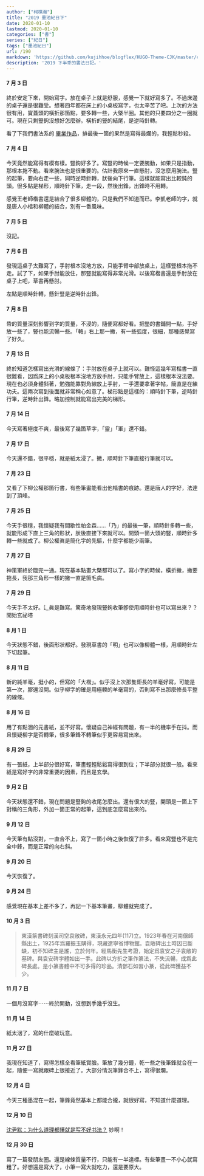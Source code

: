 ```yaml
---
author: ["柯棋瀚"]
title: "2019 墨池紀日下"
date: 2020-01-10
lastmod: 2020-01-10
categories: ["書"]
series: ["紀日"]
tags: ["墨池紀日"]
url: /190
markdown: 'https://github.com/kujihhoe/blogflex/HUGO-Theme-CJK/master/content/post/190墨池紀日下.md'
description: '2019 下半秊的書法日記。'
---
```


#### 7 月 3 日

終於安定下來，開始寫字。放在桌子上就是舒服，感覺一下就好寫多了。不過床邊的桌子還是很難受。想著四年都在床上的小桌板寫字，也太辛苦了吧。上次的方法很有用，寶蓋頭的橫折那箇點，要多轉一些，大槩半圈。其他的只要四分之一圈就可。現在只剩豎鉤沒想好怎麼辦。橫折的豎的結尾，是逆時針轉。

看了下我們書法系的 [畢業作品](https://mp.weixin.qq.com/s/0dIgzmBlFcD03ldMvGwBow)，排最後一箇的果然是寫得最爛的，我輕鬆秒殺。

#### 7 月 4 日

今天竟然能寫得有模有樣。豎鉤好多了。寫豎的時候一定要腕動，如果只是指動，那根本拖不動。看來腕法也是很重要的。估計我原來一直懸肘，沒怎麼用腕法。豎的起筆，要向右走一些，同時逆時針轉，肰後向下行筆。這樣就能寫出比較鈍的頭。很多點是梯形，順時針下筆，走一段，然後出鋒，出鋒時不用轉。

感覺王老師楷書還是結合了很多柳體的，只是我們不知道而已。李凱老師的字，就是唐人小楷和柳體的結合，別有一番風味。

#### 7 月 5 日

沒記。

#### 7 月 6 日

發現這桌子太難寫了，手肘根本沒地方放，只能手臂中部放桌上，這樣豎根本拖不走。試了下，如果手肘能放住，那豎就能寫得非常光滑。以後寫楷書還是手肘放在桌子上吧，草書再懸肘。

左點是順時針轉，懸針豎是逆時針出鋒。

#### 7 月 8 日

帋的質量深刻影響到字的質量，不浸的，隨便寫都好看。把墊的書鋪開一點，手好放一些了，豎也能流暢一些。「輅」右上那一撇，有一些弧度，很細，那種感覺寫了好久。

#### 7 月 13 日

終於知道怎樣寫出光滑的線條了：手肘放在桌子上就可以。難怪這幾年寫楷書一直很難看，因爲床上的小桌板根本沒地方放手肘，只能手臂放上，這樣根本沒法要。現在也必須身體斜著，勉強能靠對角線放上手肘，一手還要拿著字帖，簡直是在練功夫。這兩次寫到後面就非常稱心如意了。梯形點是這樣的：順時針下筆，逆時針行筆，逆時針出鋒。略加控制就能寫出完美的梯形。

#### 7 月 14 日

今天寫著極度不爽，最後寫了幾箇草字，「靈」「軍」還不錯。

#### 7 月 17 日

今天還不錯，很平穩，就是紙太浸了。撇，順時針下筆直接行筆就可以。

#### 7 月 23 日

又看了下柳公權那箇行書，有些筆畫能看出他楷書的痕跡。還是唐人的字好，法達到了頂峰。

#### 7 月 25 日

今天手很穩，我懷疑我有間歇性帕金森……「乃」的最後一筆，順時針多轉一些，就能形成下直上三角的形狀，肰後直接下來就可以。開頭一箇大頭的豎，順時針多轉一些就成了。柳公權眞是簡化字的先驅，什麼字都能少兩筆。

#### 7 月 27 日

<v>神策軍</v>終於臨完一通。現在基本點畫大槩都可以了。寫小字的時候，橫折撇，撇要拖長，我那三角形一樣的撇一直是箇毛病。

#### 7 月 29 日

今天手不太好。辶眞是難寫。驚奇地發現豎鉤收筆卽使用順時針也可以寫出來？？開始<v>玄祕塔</v>

#### 8 月 1 日

今天狀態不錯，後面形狀都好。發現草書的「明」也可以像柳體一樣，用順時針左下切起筆。

#### 8 月 11 日

新的純羊毫，挺小的，但寫的「大楷」。似乎沒上次那隻鉅長的羊毫好寫，可能是第一次，膠還沒開。似乎柳字的確是用極輭的羊毫寫的，否則寫不出那麼修長平整的線條。

#### 8 月 16 日

用了有點洇的元書紙，並不好寫。懷疑自己神經有問題，有一半的機率手在抖。而且懷疑柳字是否轉筆，很多筆鋒不轉筆似乎更容易寫出來。

#### 8 月 29 日

有一張紙，上半部分很好寫，筆畫輕輕鬆鬆寫得很到位；下半部分就很一般。看來紙是寫好字的非常重要的因素，而且是玄學。

#### 9 月 2 日

今天狀態還不錯，現在問題是豎鉤的收尾怎麼出。還有很大的豎，開頭是一箇上下對稱的三角形，外加一箇正常的起筆，這到底怎麼寫出來的。

#### 9 月 12 日

今天筆有點沒對，一直合不上，寫了一箇小時之後恢復了許多。看來寫豎也不是完全中鋒，而是正常的向右斜。

#### 9 月 20 日

今天恢復了。

#### 9 月 24 日

感覺現在基本上差不多了，再記一下基本筆畫，柳體就完成了。

#### 10 月 3 日

> 東漢篆書碑刻<v>漢司空袁敞碑</v>，東漢永元四年(117)立。1923年春在河南偃師縣出土，1925年爲羅振玉購得，現藏遼寧省博物館。<v>袁敞碑</v>出土時因已斷缺，初不知碑主是誰，立於何年。經馬衡先生考證，始定爲袁安之子袁敞的墓碑。與<v>袁安碑</v>字體如出一手。此碑以方折之筆作篆法，不失流暢，成爲此碑長處。是小篆書體中不可多得的珍品。清鄧石如習小篆，從此碑獲益不少。

#### 11 月 7 日

一個月沒寫字⋯⋯終於開動，沒想到手幾乎沒生。

#### 11 月 14 日

紙太洇了，寫的什麼破玩意。

#### 11 月 27 日

我現在知道了，寫得怎樣全看筆紙賞臉。筆放了幾分鐘，乾一些之後筆鋒就合在一起，隨便一寫就跟碑上很接近了。大部分情況筆鋒合不上，寫得很爛。

#### 12 月 4 日

今天三種墨混在一起，筆鋒竟然基本上都能合攏，就很好寫，不知道什麼道理。

#### 12 月 10 日

[沈尹默：为什么道理都懂就是写不好书法？](https://mp.weixin.qq.com/s/xXjKMOXB96cZYdSwo8rkmA?fbclid=IwAR3_nfHMGfv_cT-EW59uP8ISSUwRM0-kz_2h7HZb5hBma4A0nTCp7avLCNA) 妙啊！

#### 12 月 30 日

寫了一篇發朋友圈。還是線條質量不行，只能有一半達標。有些筆畫一不小心就寫粗了。好想還是寫大了，小筆一寫大就吃力，還是要原大。

